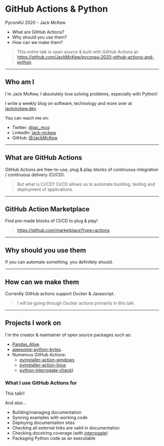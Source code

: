 # GitHub Actions & Python

PyconAU 2020 - Jack McKew

* What are GitHub Actions?
* Why should you use them?
* How can we make them?

> This entire talk is open source & built with GitHub Actions at: <https://github.com/JackMcKew/pyconau-2020-github-actions-and-python>

---

## Who am I

I'm Jack McKew, I absolutely love solving problems, especially with Python!

I write a weekly blog on software, technology and more over at [jackmckew.dev](https://jackmckew.dev/).

You can reach me on:

* Twitter: [@jac_mcq](https://twitter.com/jac_mcq)
* LinkedIn: [jack-mckew](https://www.linkedin.com/in/jack-mckew/)
* GitHub: [@JackMcKew](https://github.com/JackMcKew)

---

## What are GitHub Actions

GitHub Actions are free-to-use, plug & play blocks of continuous integration / continuous delivery (CI/CD).

> But what is Ci/CD? Ci/CD allows us to automate building, testing and deployment of applications.

---

## GitHub Action Marketplace

Find pre-made blocks of CI/CD to plug & play!

> <https://github.com/marketplace?type=actions>

---

## Why should you use them

If you can automate something, you definitely should.

---

## How can we make them

Currently GitHub actions support Docker & Javascript.

> I will be going through Docker actions primarily in this talk.

---

## Projects I work on

I'm the creator & maintainer of open source packages such as:

* [Pandas_Alive](https://github.com/JackMcKew/pandas_alive).
* [awesome-python-bytes](https://github.com/JackMcKew/awesome-python-bytes).
* Numerous GitHub Actions:
    * [pyinstaller-action-windows](https://github.com/JackMcKew/pyinstaller-action-windows)
    * [pyinstaller-action-linux](https://github.com/JackMcKew/pyinstaller-action-linux)
    * [python-interrogate-check](https://github.com/JackMcKew/python-interrogate-check))

### What I use GitHub Actions for

This talk!!

And also...

* Building/managing documentation
* Syncing examples with working code
* Deploying documentation sites
* Checking all external links are valid in documentation
* Checking docstring coverage (with [interrogate](https://pypi.org/project/interrogate/))
* Packaging Python code as an executable
